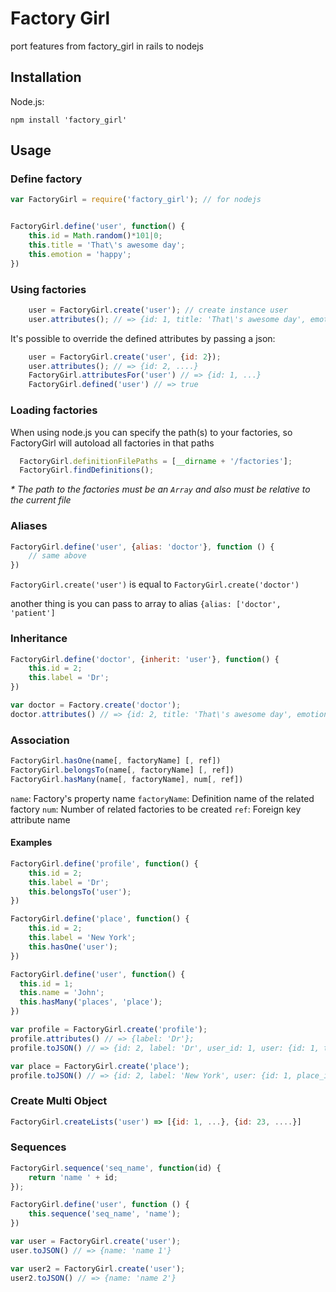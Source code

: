 # Factory Girl

port features from factory_girl in rails to nodejs

## Installation

Node.js:

    npm install 'factory_girl'

## Usage

### Define factory

``` js
var FactoryGirl = require('factory_girl'); // for nodejs
```

``` js

FactoryGirl.define('user', function() {
	this.id = Math.random()*101|0;
	this.title = 'That\'s awesome day';
	this.emotion = 'happy';
})
```

### Using factories

``` js
	user = FactoryGirl.create('user'); // create instance user
	user.attributes(); // => {id: 1, title: 'That\'s awesome day', emotion: 'happy'}
```

It's possible to override the defined attributes by passing a json:
``` js
	user = FactoryGirl.create('user', {id: 2});
	user.attributes(); // => {id: 2, ....}
	FactoryGirl.attributesFor('user') // => {id: 1, ...}
	FactoryGirl.defined('user') // => true
```

### Loading factories

When using node.js you can specify the path(s) to your factories, so FactoryGirl will autoload all factories in that paths
```js
  FactoryGirl.definitionFilePaths = [__dirname + '/factories'];
  FactoryGirl.findDefinitions();
```
_* The path to the factories must be an `Array` and also must be relative to the current file_

### Aliases

``` js
FactoryGirl.define('user', {alias: 'doctor'}, function () {
	// same above
})
```

`FactoryGirl.create('user')` is equal to `FactoryGirl.create('doctor')`

another thing is you can pass to array to alias  `{alias: ['doctor', 'patient']`

### Inheritance

``` js
FactoryGirl.define('doctor', {inherit: 'user'}, function() {
	this.id = 2;
	this.label = 'Dr';
})

var doctor = Factory.create('doctor');
doctor.attributes() // => {id: 2, title: 'That\'s awesome day', emotion: 'happy', label: 'Dr'}
```

### Association

``` js
FactoryGirl.hasOne(name[, factoryName] [, ref])
FactoryGirl.belongsTo(name[, factoryName] [, ref])
FactoryGirl.hasMany(name[, factoryName], num[, ref])
```

`name`: Factory's property name
`factoryName`: Definition name of the related factory
`num`: Number of related factories to be created
`ref`: Foreign key attribute name

#### Examples

```js
FactoryGirl.define('profile', function() {
	this.id = 2;
	this.label = 'Dr';
	this.belongsTo('user');
})

FactoryGirl.define('place', function() {
	this.id = 2;
	this.label = 'New York';
	this.hasOne('user');
})

FactoryGirl.define('user', function() {
  this.id = 1;
  this.name = 'John';
  this.hasMany('places', 'place');
})

var profile = FactoryGirl.create('profile');
profile.attributes() // => {label: 'Dr'};
profile.toJSON() // => {id: 2, label: 'Dr', user_id: 1, user: {id: 1, title: 'That\'s awesome day', emotion: 'happy'}}

var place = FactoryGirl.create('place');
profile.toJSON() // => {id: 2, label: 'New York', user: {id: 1, place_id: 2, ...}}
```

### Create Multi Object
``` js
FactoryGirl.createLists('user') => [{id: 1, ...}, {id: 23, ....}]
```

### Sequences

``` js
FactoryGirl.sequence('seq_name', function(id) {
	return 'name ' + id;
});

FactoryGirl.define('user', function () {
	this.sequence('seq_name', 'name');
})

var user = FactoryGirl.create('user');
user.toJSON() // => {name: 'name 1'}

var user2 = FactoryGirl.create('user');
user2.toJSON() // => {name: 'name 2'}
```
